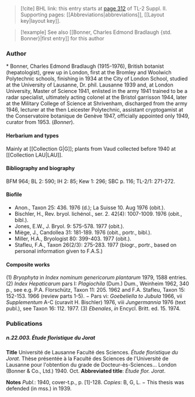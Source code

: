 > [!cite] BHL link: this entry starts at [page 312](https://www.biodiversitylibrary.org/item/103859#page/322/mode/1up) of TL-2 Suppl. II.
> Supporting pages: [[Abbreviations|abbreviations]], [[Layout key|layout key]].

> [!example] See also [[Bonner, Charles Edmond Bradlaugh {std. Bonner}|first entry]] for this author

### Author

\* Bonner, Charles Edmond Bradlaugh (1915-1976), British botanist (hepatologist), grew up in London, first at the Bromley and Woolwich Polytechnic schools, finishing in 1934 at the City of London School, studied at the University of Lausanne, Dr. phil. Lausanne 1939 and, at London University, Master of Science 1941, enlisted in the army 1941 trained to be a radar specialist, ultimately acting colonel at the Bristol garrisson 1944, later at the Military College of Science at Shrivenham, discharged from the army 1946, lecturer at the then Leicester Polytechnic, assistant cryptogamist at the Conservatoire botanique de Genève 1947, officially appointed only 1949, curator from 1953. (*Bonner*).

#### Herbarium and types

Mainly at [[Collection G|G]]; plants from Vaud collected before 1940 at [[Collection LAU|LAU]].

#### Bibliography and biography

BFM 964; BL 2: 590; IH 2: 85; Kew 1: 296; SBC p. 116; TL-2/1: 271-272.

#### Biofile

- Anon., Taxon 25: 436. 1976 (d.); La Suisse 10. Aug 1976 (obit.).
- Bischler, H., Rev. bryol. lichénol., ser. 2. 42(4): 1007-1009. 1976 (obit., bibl.).
- Jones, E.W., J. Bryol. 9: 575-578. 1977 (obit.).
- Miège, J., Candollea 31: 181-189. 1976 (obit., portr., bibl.).
- Miller, H.A., Bryologist 80: 399-403. 1977 (obit.).
- Stafleu, F.A., Taxon 26(2/3): 275-283. 1977 (biogr., portr., based on personal information given to F.A.S.)

#### Composite works

(1) *Bryophyta* in *Index nominum genericorum plantarum* 1979, 1588 entries.
(2) *Index Hepaticarum* pars I: *Plagiochila* (Dum.) Dum., Weinheim 1962, 340 p., see e.g. P.A. Florschütz, Taxon 11: 205. 1962 and F.A. Stafleu, Taxon 15: 152-153. 1966 (review parts 1-5). − Pars vi: *Goebeliella to Jubula* 1966, vii *Supplementum* A-C (curavit H. Bischler) 1976, viii *Jungermannia* 1976 (text publ.), see Taxon 16: 112. 1977.
(3) *Ebenales*, *in* Encycl. Britt. ed. 15. 1974.

### Publications

##### n.22.003. Étude floristique du Jorat

**Title**
Université de Lausanne Faculté des Sciences. *Étude floristique du Jorat*. Thèse présentée à la Faculté des Sciences de l'Université de Lausanne pour l'obtention du grade de Docteur-ès-Sciences... London (Bonner & Co., Ltd.) 1940. Oct.
**Abbreviated title**: *Étude flor. Jorat*.

**Notes**
*Publ*.: 1940, cover-t.p., p. \[1\]-128. *Copies*: B, G, L. − This thesis was defended (in mss.) in 1939.

